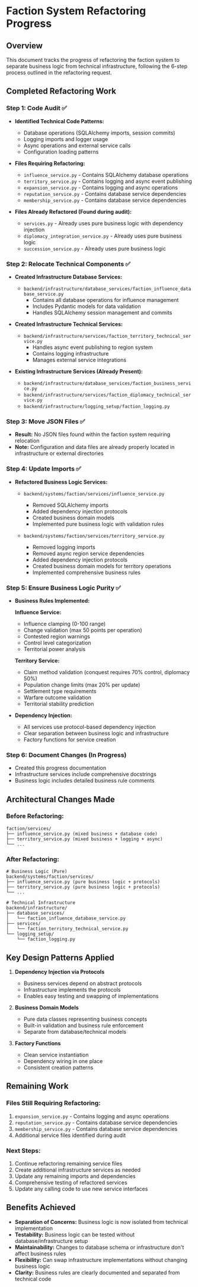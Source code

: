 # Faction System Refactoring Progress

## Overview
This document tracks the progress of refactoring the faction system to separate business logic from technical infrastructure, following the 6-step process outlined in the refactoring request.

## Completed Refactoring Work

### Step 1: Code Audit ✅
- **Identified Technical Code Patterns:**
  - Database operations (SQLAlchemy imports, session commits)
  - Logging imports and logger usage
  - Async operations and external service calls
  - Configuration loading patterns

- **Files Requiring Refactoring:**
  - `influence_service.py` - Contains SQLAlchemy database operations
  - `territory_service.py` - Contains logging and async event publishing
  - `expansion_service.py` - Contains logging and async operations
  - `reputation_service.py` - Contains database service dependencies
  - `membership_service.py` - Contains database service dependencies

- **Files Already Refactored (Found during audit):**
  - `services.py` - Already uses pure business logic with dependency injection
  - `diplomacy_integration_service.py` - Already uses pure business logic
  - `succession_service.py` - Already uses pure business logic

### Step 2: Relocate Technical Components ✅
- **Created Infrastructure Database Services:**
  - `backend/infrastructure/database_services/faction_influence_database_service.py`
    - Contains all database operations for influence management
    - Includes Pydantic models for data validation
    - Handles SQLAlchemy session management and commits

- **Created Infrastructure Technical Services:**
  - `backend/infrastructure/services/faction_territory_technical_service.py`
    - Handles async event publishing to region system
    - Contains logging infrastructure
    - Manages external service integrations

- **Existing Infrastructure Services (Already Present):**
  - `backend/infrastructure/database_services/faction_business_service.py`
  - `backend/infrastructure/services/faction_diplomacy_technical_service.py`
  - `backend/infrastructure/logging_setup/faction_logging.py`

### Step 3: Move JSON Files ✅
- **Result:** No JSON files found within the faction system requiring relocation
- **Note:** Configuration and data files are already properly located in infrastructure or external directories

### Step 4: Update Imports ✅
- **Refactored Business Logic Services:**
  - `backend/systems/faction/services/influence_service.py`
    - Removed SQLAlchemy imports
    - Added dependency injection protocols
    - Created business domain models
    - Implemented pure business logic with validation rules
    
  - `backend/systems/faction/services/territory_service.py`
    - Removed logging imports
    - Removed async region service dependencies
    - Added dependency injection protocols
    - Created business domain models for territory operations
    - Implemented comprehensive business rules

### Step 5: Ensure Business Logic Purity ✅
- **Business Rules Implemented:**
  
  **Influence Service:**
  - Influence clamping (0-100 range)
  - Change validation (max 50 points per operation)
  - Contested region warnings
  - Control level categorization
  - Territorial power analysis

  **Territory Service:**
  - Claim method validation (conquest requires 70% control, diplomacy 50%)
  - Population change limits (max 20% per update)
  - Settlement type requirements
  - Warfare outcome validation
  - Territorial stability prediction

- **Dependency Injection:**
  - All services use protocol-based dependency injection
  - Clear separation between business logic and infrastructure
  - Factory functions for service creation

### Step 6: Document Changes (In Progress)
- Created this progress documentation
- Infrastructure services include comprehensive docstrings
- Business logic includes detailed business rule comments

## Architectural Changes Made

### Before Refactoring:
```
faction/services/
├── influence_service.py (mixed business + database code)
├── territory_service.py (mixed business + logging + async)
└── ...
```

### After Refactoring:
```
# Business Logic (Pure)
backend/systems/faction/services/
├── influence_service.py (pure business logic + protocols)
├── territory_service.py (pure business logic + protocols)
└── ...

# Technical Infrastructure
backend/infrastructure/
├── database_services/
│   └── faction_influence_database_service.py
├── services/
│   └── faction_territory_technical_service.py
└── logging_setup/
    └── faction_logging.py
```

## Key Design Patterns Applied

1. **Dependency Injection via Protocols**
   - Business services depend on abstract protocols
   - Infrastructure implements the protocols
   - Enables easy testing and swapping of implementations

2. **Business Domain Models**
   - Pure data classes representing business concepts
   - Built-in validation and business rule enforcement
   - Separate from database/technical models

3. **Factory Functions**
   - Clean service instantiation
   - Dependency wiring in one place
   - Consistent creation patterns

## Remaining Work

### Files Still Requiring Refactoring:
1. `expansion_service.py` - Contains logging and async operations
2. `reputation_service.py` - Contains database service dependencies  
3. `membership_service.py` - Contains database service dependencies
4. Additional service files identified during audit

### Next Steps:
1. Continue refactoring remaining service files
2. Create additional infrastructure services as needed
3. Update any remaining imports and dependencies
4. Comprehensive testing of refactored services
5. Update any calling code to use new service interfaces

## Benefits Achieved

- **Separation of Concerns:** Business logic is now isolated from technical implementation
- **Testability:** Business logic can be tested without database/infrastructure setup
- **Maintainability:** Changes to database schema or infrastructure don't affect business rules
- **Flexibility:** Can swap infrastructure implementations without changing business logic
- **Clarity:** Business rules are clearly documented and separated from technical code 